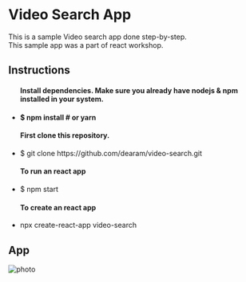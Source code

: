 <h1>Video Search App</h1>
<p>This is a sample Video search app done step-by-step.<br/>This sample app was a part of react workshop.</p>
<h2>Instructions</h2>
<ul>
  <h4>Install dependencies. Make sure you already have nodejs & npm installed in your system.<h4/>
    <li>$ npm install # or yarn</li>
  <h4>First clone this repository.</h4>
    <li>$ git clone https://github.com/dearam/video-search.git</li>
  <h4>To run an react app</h4>
    <li>$ npm start</li>
  <h4> To create an react app</h4>
    <li>npx create-react-app video-search</li>
</ul>
<h2>App</h2>
  
  
  
  
![photo](https://user-images.githubusercontent.com/80329368/128596633-445205b6-9b2f-4b4c-a4c8-fc710440822a.jpg)






